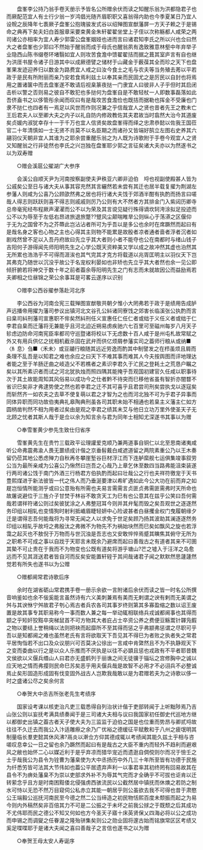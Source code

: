 <!-- { "loadSidebar": true } -->
　　盘峯李公持乃翁手卷天册示予皆名公所赠余伏而读之知醒乐翁为洪都隐君子也而厥配范宜人有士行少翁一岁鸿倡光随齐眉职职又喜翁得内助也今季夏某日乃宜人设帨之辰降年七袠厥子盘峯公抱瑰骏发式谷以绍殚图宣猷藩屏一方天子赖之于是锡命之典再下矣夫妇白首服章采要束黄金朱轩翟翟坐堂上子侄以次称觞都人咸荣之两司诸公亦相率为宜人寿少郭雷公盘峯姻娅也进而言曰诸君知李氏之所以兴也佥曰然大之者盘峯也少郭曰不然始于醒翁而成于母氏也醒翁夙有逸致雅意林壑中年弃举子业隐西山陈书缀卷环堵翳如宜人则攻苦食澹中馈翟翟拮而据之葺其室庐言有自也继为洪厓书屋令诸子日游其中以成厥德譬之储材于山藏金于薮葆其全而珍之天下也盘峯果发迹迎养归以数金为路费宜人戒之曰汝今食土之毛与农夫等当务殖去莠以平若政于是民有所附丽而亲乃安若食焉利兹土以奉其亲而民固尤之是厉民以自封也将焉用之置诸箧中而去盘峯遂不敢请后视臬篆夜挞一门隶宜人曰彼非人子乎但时其启闭击析以警之否则易之彼自不敢犯也多挞何为盘峯自是不敢轻杖一人即数事磊落如此吾侪盍书之以侈管彤余闻而叹曰有是哉攻苦食澹俭也既拮而据勒也挥金不受廉也门隶不挞仁也四者有一焉足以风世而作则况兼之乎信哉宜人之贤也昔者先王之教未亡王后君夫人以至卿大夫之内子以礼自防内修政教佐其夫君故当时翕然大治今其道废矣贞媛内淑犹幸存十一于千万也宜人信贤矣故盘峯得而绎之忠肃恭懿以佐我王国莅官二十年清慎如一士无贤不肖莫不以名臣期之而诸孙又皆端好鹄立左图右史养其六翮羽仪天朝非宜人其谁为之耶余尝重醒乐翁之为人既为诗歌附于手卷今观宜人之贤又知醒翁之行非徒然也李氏之兴岂独在盘峯耶少郭之言征矣诸大夫亦以为然遂书之以为双寿赠 

　　○赠会溪扈公擢湖广大参序 

　　会溪公自顺天尹为河南按察副使夫尹秩亚六卿非迫伯　埒也视副使殿甚人皆为公戚矣公至日与诸大夫从事其容充然其言纚然若未尝有其迁也居半载复擢为荆湖左参藩人则咸为公喜乃公顾欿然弗之居也将行诸大夫饯于郊酒半酣有执酌而扬言曰嗟哉人得志则跃跃则喜不得志则戚戚则厉乃公则有大不然者方其排金门入紫闼历卿寺总帝毫宪经布程厥声濯濯而公不以为荣及其言谠见疑行殊得谪坎轲洿涂拟足投迹而公不以为辱至于左低右昂进旅退旅蹩??躄风尘颠喘睢旱公则纵心于荡漭之区偃仰于无为之国曾不为之芥蔕此岂沾沾者所可为乎吾以是多公也余时在席蹶然而起曰有是哉名身之客也心物之主也心得其主则物不能累是故殷者凉者通者啬者浮者沉者如剧戏然曾不足以入吾丹府故曰先立乎其大者则小者不能夺也公在南都时与绪山钱子吉阳何子游得闻先师阳明先生之心学公既天资粹美又学以成之故冲然其虚也泊然其无所累也浩浩乎不可得而涯涘也其气完其才克方将载道以兆胥匡明主以羽仪天下岂其弗克乃随世以沉没乎故公于名宠权利晏如也非矫也先立乎其大者然也余一见公即倾肝腑若将神交于数十年之前者葢余辱阳明先生之门有志而未就故因公而益励焉若夫卿相之位昼锦之荣公余事耳是可畧云遂序以识别 

　　○赠李公西谷擢参落赴河北序 

　　李公西谷为河南佥宪三载殚图宣猷敬共朝夕惟小大罔弗若于政于是绩用告成胪声远播帝用擢为藩司参议出镇河北文谷孔公紏诸同寮饯之郊害长临溪张公执酌而言曰臬司紏刑藩司宣惠职不侔矣然紏刑任义宣惠任仁任仁者或绌于义任义者或绌于仁李君自臬而迁藩将无兼能乎且河北迫近朔易虏疾驰六七百里可至磁州每岁八月天子轸虑边防命河南宪臣率都司守巡暨诸将校以下无虑数十百人咸于是州屯札故常赋之外又有用兵供亿之扰相机截杀固在武弁而供亿烦屑参藩实司之葢师行粮从或纳■〈糹息〉刍■〈禾未〉或豆鬴行粮随其远近劳逸而酌其中制譬发之在栉虽烦且屑而条理不乱吾是以知君之难也余应之曰天下不难其事而难其人今夫按舆图而评地理达者能之至于羊肠迂曲之岐造父不若樵者之素识李君久于汒民之登耗土之荒恳户瞩之矣以其所素识者而试之河北犹执烛而照四隅其能掩乎吾观国初建官久任咸以职事待次于其土故能周知其风俗易以成功今之仕者黔不待突而巳移他省虽有智折亦闇瞀不省识巳矣非才弗逮势使之然也若李君之迁不其可喜乎且君尝司刑矣尝执戈以逐寇矣而斩然齐一如农夫之去草不使复萌以君之才智为之也而河北独不可为乎君子异事而同体异职而同功故伯夷典礼皋陶典刑虽各司其职未始不相通也若臬主义藩主仁如方圆柄凿判然不相为用者过矣由是观之李君之绩其未艾与他日立功万里外使圣天子无北顾之忧者其斯人哉于是佥以余为知言余与君为同年士相知尤深遂书其事以为赠 

　　○奉雪峯黄少参先生致仕归省序 

　　雪峯黄先生在贵竹三载政平讼理讙爱克顺乃兼两道事自铜仁以北至思南诸夷咸听公命弗震弗渝人畏无噩绩成计偕之京垂髫戴白咸遮道留之两院素重公乃以王木奏留仍莅其地公悉虑殚力自秋再冬攀崖堑谷巨材浮江而下连舻縻舰七运俱集竣事叙劳公当为最所亲咸为公喜公乃愀然曰岂吾之心哉乃上章乞休至数四当路弗能沮束装遂行两司诸公饯于南门外酒三行杨君方伯执酌而起曰壮哉公之行也夫祥符徼宠于天书豊熙煤进于新法彼皆一代之伟人而乃垂涎要津以希旷遇如此今公大功在前而弃之如屣岂恒情所能测乎或曰公意殆有所需也夫易言需需言贞匪贞弗需匪需弗时天所命也故屠说避位于三旌介子甘焚于林谷不敢贪天工为巳有也公意其在兹乎公笑曰吾何需哉若谓祥符诸公则过矣彼犹涂之人弗整冠耳今则并其弁髦而毁之矣吾观世之逐逐然务印组以相轧也变情狥时射利抵巇眉睫轻妍中心险诐甚者白昼攫金权门曳履朝缘夕迁是谓得志吾何能哉将为寻常无闻之人以求免于世足矣顾乃扬其波助其澜逐逐然务印组以相轧乎故埒之弗殷汰之弗微不为物先不为祸始块然而巳矣如飘风之旋也若浮霭之起灭也不敖倪于万物而与世沉浊是吾志也又安敢悴悴焉蹙其瞚焦其俯守无所为之职希不可成之事以自戕于天耶言未既余乃避席而起曰善哉古之有道者其来不可圉其槷不可止贵在于我而不为物变也公既有道矣将游乎塘山?芒之墟入于汪洋之岛愈远而不见其涯送君者皆自河而反矣安能置轩轾于其间哉诸君子闻之默默然思蘧蘧然觉若有所失也遂书以为公赠 

　　○赠都阃常君诗歌后序 

　　余时在湖省砺山常君携手卷一册示余欲一言附诸后余伏而读之皆一时名公所撰音响鉴如也余不佞奚能言虽然诗有六义美刺兼焉有美而无剌谓之谀有剌而无美谓之舛与其谀恘宁舛故君子刳心焉古者兵农各司其事岁终则第其多寡盈缩之数以诏王废置是故其事专其职易称今一事而数人兼之每一举动辄相联络兵戎诚都阃事也其得而颛之乎矧奸狡黠卒突梯鼠首不可方物其大者庇占士卒资公养之费便豆觞鬻针韗凫鍜之物以要结上誉稍绳以法则把袂而起靡所不至其得而惩之乎弗颛弗惩谓之尽职可乎吾以是知都阃之难也虽然老氏有言将欲取天下吾见其不得巳为者败之执者失之常君平居恂恉若不出口及众议朋兴可否莫决公徐出一言咸中肯綮然且不为不执静观天下之变而委曲以行之是以众人乐推而不厌执是以往不必顗且惩也戎政有不平者耶昔魏文侯欲以义偃兵缗山人曰君亦无盛鹤列于丽谯之间无徒骥于锱坛之宫修胸中之诚以应天地之情而弗撄则民命巳苏矣恶乎用夫偃兵哉是故智不必用才不必诩兵不必整诚焉止矣形固造形成固有伐变固外战古人岂欺我哉敢以是为君赠若夫为之诗歌以侈一时之盛诸公尽之矣余何言 

　　○奉贺大中丞吉所张老先生考绩序 

　　国家设考课以核吏治凡吏三载悉得自列治状计偕于吏部转闻于上听黜陟焉乃吉山张公则以妄抚考满具绩奏闻于是三司诸大夫相与议曰我国家初任御史代巡地方继以都御史出镇之葢古者天子使大夫为三监监于迫伯之国是也位重而势昂与卿贰埒故往往不久迁去而我公入汴适雕瘵之余乃广优裕之德缓征平赋敷和于八州之疲氓明其制量临长羣吏懿其休风沸?鬲炎以澣佥方仰其德成辄以考绩闻其能久兹土乎相与咨嗟叹息幸公一日之留也余乃蹶然而起曰有是哉古之大臣不重内而轻外不趋利而避艰风之敝也始怀二心以媒近利于是乎弃凉而猎华宠近而遗逖自倜傥则尔而况于憸壬之士乎哉我公为县令为铨曹为藩臬使为大中丞扬历中外几三十年所至皆有功德于民施为纤悉竻皆可法其大节伟如也葢公平居遗弃声利一以事君率其初终罔有回易故其在县令不为痹处藩臬不为崇以吏部求外补不为辱其气完而才全确乎不可拔也讵肯以迁转萦念乎且方是时南困黠倭北侵强虏西骇流民以公截然居中镇抚而休燠之若防之制水可恃以无恐不然万目窥伺公私赤立其能一朝居乎则公虽欲去我不可得也昔于肃愍公王端毅公巡抚河南民至今德之然二公当缔造之初民物恬熙百度未颓振而起之为易今则内外稿然矣非百倍其力不可是二公振之于未坏之前我公捄之于既颓之后其成功不尤伟耶而民之德公不知又何如也方今圣天子寤十床英贤保乂四海必将以公之成功而申锡之而调夑之任眷渥之隆殆骈集矣则公之勋业固将邃古始而铭旗常区区考绩又奚足喋喋耶于是诸大夫闻之喜曰善哉子之言信也遂书之以为赠 

　　○奉贺王母太安人寿诞序 

